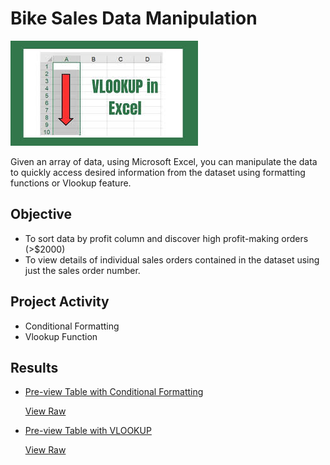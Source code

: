 # Bike Sales Data Manipulation

![Vlookup](vlookup.jpeg)

Given an array of data, using Microsoft Excel, you can manipulate the data to quickly access desired information from the dataset using formatting functions or Vlookup feature.


## Objective
- To sort data by profit column and discover high profit-making orders (>$2000)
- To view details of individual sales orders contained in the dataset using just the sales order number.

## Project Activity
- Conditional Formatting
- Vlookup Function

## Results
- [Pre-view Table with Conditional Formatting](https://1drv.ms/x/c/9b7db70b6eea3a13/ETFV7cRcImJOn9cGjTROs1ABNzjeZuSiQP75mHvQNbs8YQ?e=sdob6j)  
  
     [View Raw](Bike_Sales_Manipulate_Lab_4.2.7.xlsx)
- [Pre-view Table with VLOOKUP](https://1drv.ms/x/c/9b7db70b6eea3a13/Ebg_ENWAcDNFk4BHZRhRUwYB8mJELqLddjsqtBD9fcH2cw?e=mG5Ol4) 

   [View Raw](Bike_Sales_VLOOKUP.xlsx)
